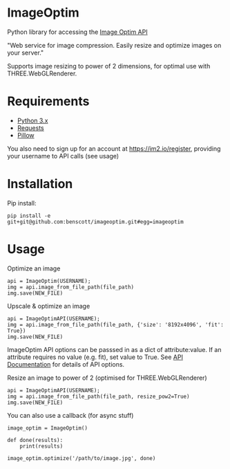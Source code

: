 # ImageOptim

Python library for accessing the [Image Optim API](https://imageoptim.com/api)

"Web service for image compression. Easily resize and optimize images on your server."

Supports image resizing to power of 2 dimensions, for optimal use with THREE.WebGLRenderer.


# Requirements

* [Python 3.x](https://www.python.org)
* [Requests](http://docs.python-requests.org/en/master/)
* [Pillow](https://python-pillow.org/)

You also need to sign up for an account at https://im2.io/register, providing your username to API calls (see usage)


# Installation

Pip install:

    pip install -e git+git@github.com:benscott/imageoptim.git#egg=imageoptim


# Usage

Optimize an image

    api = ImageOptim(USERNAME);
    img = api.image_from_file_path(file_path)
    img.save(NEW_FILE)


Upscale & optimize an image

    api = ImageOptimAPI(USERNAME);
    img = api.image_from_file_path(file_path, {'size': '8192x4096', 'fit': True})
    img.save(NEW_FILE)


ImageOptim API options can be passsed in as a dict of attribute:value. If an attribute requires no value (e.g. fit), set value to True.
See [API Documentation](https://im2.io/api/post) for details of API options.


Resize an image to power of 2 (optimised for THREE.WebGLRenderer)

    api = ImageOptimAPI(USERNAME);
    img = api.image_from_file_path(file_path, resize_pow2=True)
    img.save(NEW_FILE)


You can also use a callback (for async stuff)

    image_optim = ImageOptim()

    def done(results):
        print(results)

    image_optim.optimize('/path/to/image.jpg', done)
